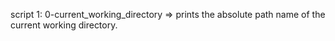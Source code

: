 script 1: 0-current_working_directory => prints the absolute path name of the current working directory.
